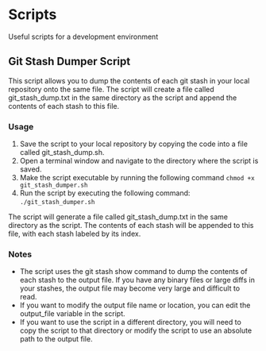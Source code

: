 # Scripts
Useful scripts for a development environment

## Git Stash Dumper Script
This script allows you to dump the contents of each git stash in your local repository onto the same file. The script will create a file called git_stash_dump.txt in the same directory as the script and append the contents of each stash to this file.

### Usage
1. Save the script to your local repository by copying the code into a file called git_stash_dump.sh.
2. Open a terminal window and navigate to the directory where the script is saved.
3. Make the script executable by running the following command `chmod +x git_stash_dumper.sh`
4. Run the script by executing the following command: `./git_stash_dumper.sh`

The script will generate a file called git_stash_dump.txt in the same directory as the script. The contents of each stash will be appended to this file, with each stash labeled by its index.

### Notes
* The script uses the git stash show command to dump the contents of each stash to the output file. If you have any binary files or large diffs in your stashes, the output file may become very large and difficult to read.
* If you want to modify the output file name or location, you can edit the output_file variable in the script.
* If you want to use the script in a different directory, you will need to copy the script to that directory or modify the script to use an absolute path to the output file.
